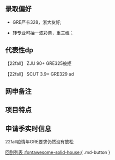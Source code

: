 ## 录取偏好
- GRE严卡328，浙大友好;

- 转专业可抽一波彩票，重三维；

## 代表性dp
【22fall】 ZJU 90+ GRE325被拒

【22fall】 SCUT 3.9+ GRE329 ad

## 网申备注

## 项目特点

## 申请季实时信息
22fall疫情年GRE要求仍然没有放松

[回到列表 :fontawesome-solid-house:](选校梯度.md){ .md-button }
